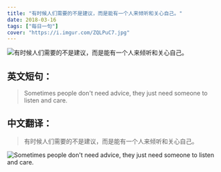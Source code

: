 ```yaml
---
title: "有时候人们需要的不是建议，而是能有一个人来倾听和关心自己。"
date: 2018-03-16
tags: ["每日一句"]
cover: "https://i.imgur.com/ZQLPuC7.jpg"
---
```


![有时候人们需要的不是建议，而是能有一个人来倾听和关心自己。](https://i.imgur.com/rGZzpKn.jpg)

## 英文短句：
> Sometimes people don't need advice, they just need someone to listen and care.

<!--more-->

## 中文翻译：
> 有时候人们需要的不是建议，而是能有一个人来倾听和关心自己。

![Sometimes people don't need advice, they just need someone to listen and care.](https://i.imgur.com/Om5arPT.jpg)

